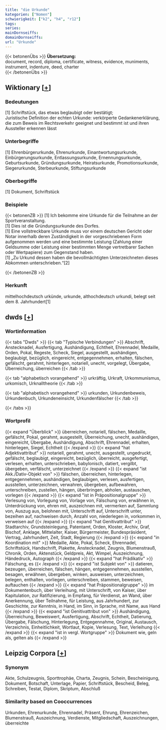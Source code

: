 ```yaml
---
title: "die Urkunde"
kategorien: ["Nomen"]
schwierigkeit: ["k2", "h4", "r12"]
tags:
series:
mainDornseiffs:
domainDornseiffs:
url: "Urkunde"
---
```


{{< betonenÜbs >}}
**Übersetzung:**  
document, record, diploma, certificate, witness, evidence, muniments, instrument, indenture, deed, charter  
{{< /betonenÜbs >}}

## Wiktionary [[+](https://de.wiktionary.org/wiki/Urkunde)]

### Bedeutungen
[1] Schriftstück, das etwas beglaubigt oder bestätigt;  
Juristische Definition der echten Urkunde: verkörperte Gedankenerklärung, die zum Beweis im Rechtsverkehr geeignet und bestimmt ist und ihren Aussteller erkennen lässt  

### Unterbegriffe
[1] Ehrenbürgerurkunde, Ehrenurkunde, Einantwortungsurkunde, Einbürgerungsurkunde, Entlassungsurkunde, Ernennungsurkunde, Geburtsurkunde, Gründungsurkunde, Heiratsurkunde, Promotionsurkunde, Siegerurkunde, Sterbeurkunde, Stiftungsurkunde  

### Oberbegriffe
[1] Dokument, Schriftstück  

### Beispiele
{{< betonenZB >}}
[1] Ich bekomme eine Urkunde für die Teilnahme an der Sportveranstaltung.  
[1] Dies ist die Gründungsurkunde des Dorfes.  
[1] Eine vollstreckbare Urkunde muss vor einem deutschen Gericht oder Notar innerhalb deren Zuständigkeit in der vorgeschriebenen Form aufgenommen werden und eine bestimmte Leistung (Zahlung einer Geldsumme oder Leistung einer bestimmten Menge vertretbarer Sachen oder Wertpapiere) zum Gegenstand haben.  
[1] „Zu Urkund dessen haben die bevollmächtigten Unterzeichneten dieses Abkommen unterschrieben.“[2]  

{{< /betonenZB >}}
### Herkunft
mittelhochdeutsch urkünde, urkunde, althochdeutsch urkundi, belegt seit dem 8. Jahrhundert[1]  



## dwds [[+](https://www.dwds.de/wb/Urkunde)]

### Wortinformation
{{< tabs "Dwds" >}}
{{< tab "Typische Verbindungen" >}}
Abschrift, Anstecknadel, Ausfertigung, Aushändigung, Echtheit, Ehrennadel, Medaille, Orden, Pokal, Regeste, Scheck, Siegel, ausgestellt, aushändigen, beglaubigt, bezüglich, eingereicht, entgegennehmen, erhalten, fälschen, gefälscht, gerahmt, hinterlegen, notariell, unecht, vorgelegt, Übergabe, Überreichung, überreichen
{{< /tab >}}

{{< tab "alphabetisch vorangehend" >}}
urkräftig, Urkraft, Urkommunismus, urkomisch, Urknalltheorie
{{< /tab >}}

{{< tab "alphabetisch vorangehend" >}}
urkunden, Urkundenbeweis, Urkundenbuch, Urkundeneinsicht, Urkundenfälscher
{{< /tab >}}

{{< /tabs >}}

### Wortprofil
{{< expand "Überblick" >}} überreichen, notariell, fälschen, Medaille, gefälscht, Pokal, gerahmt, ausgestellt, Überreichung, unecht, aushändigen, eingereicht, Übergabe, Aushändigung, Abschrift, Ehrennadel, erhalten, hinterlegen, Siegel, Echtheit {{< /expand >}}
{{< expand "hat Adjektivattribut" >}} notariell, gerahmt, unecht, ausgestellt, ungedruckt, gefälscht, beglaubigt, eingereicht, bezüglich, überreicht, ausgefertigt, verlesen, erhalten, unterschrieben, babylonisch, datiert, vergilbt, übergeben, verfälscht, unterzeichnet {{< /expand >}}
{{< expand "ist Akk./Dativ-Objekt von" >}} fälschen, überreichen, hinterlegen, entgegennehmen, aushändigen, beglaubigen, verlesen, ausfertigen, ausstellen, unterzeichnen, verwahren, übergeben, aufbewahren, unterschreiben, zustellen, hängen, überbringen, abholen, austauschen, vorlegen {{< /expand >}}
{{< expand "ist in Präpositionalgruppe" >}} Verlesung von, Vorlegung von, Vorlage von, Fälschung von, erwähnen in, Unterdrückung von, ehren mit, auszeichnen mit, vermerken auf, Sammlung von, Auszug aus, belohnen mit, Unterschrift auf, Unterschrift unter, bezeihen auf, nachweisen durch, Anzahl von, niederlegen in, vorkommen in, verweisen auf {{< /expand >}}
{{< expand "hat Genitivattribut" >}} Stadtarchiv, Grundsteinlegung, Patentamt, Orden, Kloster, Archiv, Graf, Bischof, Anklage, Mittelalter, Kaiser, Bürgermeister, Bundespräsident, Vertrag, Jahrhundert, Zeit, Stadt, Regierung {{< /expand >}}
{{< expand "in Koordination mit" >}} Medaille, Akte, Pokal, Scheck, Ehrennadel, Schriftstück, Handschrift, Plakette, Anstecknadel, Zeugnis, Blumenstrauß, Chronik, Orden, Aktenstück, Geldpreis, Akt, Wimpel, Auszeichnung, Händedruck, Autograph {{< /expand >}}
{{< expand "hat Prädikativ" >}} Fälschung, es {{< /expand >}}
{{< expand "ist Subjekt von" >}} datieren, bezeugen, überreichen, fälschen, hängen, entgegennehmen, ausstellen, besagen, erwähnen, übergeben, winken, ausweisen, unterzeichnen, belegen, enthalten, vorliegen, unterschreiben, stammen, beweisen, auftauchen {{< /expand >}}
{{< expand "hat Präpositionalgruppe" >}} im Dokumentenbuch, über Verleihung, mit Unterschrift, von Kaiser, über Kapitulation, zur Ratifizierung, in Empfang, für Verdienst, an Wand, über Anerkennung, über Teilnahme, für Leistung, aus Jahrhundert, zur Geschichte, zur Kenntnis, in Hand, im Sinn, in Sprache, mit Name, aus Hand {{< /expand >}}
{{< expand "ist Genitivattribut von" >}} Aushändigung, Überreichung, Beweiswert, Ausfertigung, Abschrift, Echtheit, Datierung, Übergabe, Fälschung, Hinterlegung, Entgegennahme, Original, Austausch, Verzeichnis, Einheitlichkeit, Wortlaut, Kopie, Verlesung, Text, Verleihung {{< /expand >}}
{{< expand "ist in vergl. Wortgruppe" >}} Dokument wie, geln als, gelten als {{< /expand >}}

## Leipzig Corpora [[+](https://corpora.uni-leipzig.de/en/res?word=Urkunde&corpusId=deu_newscrawl-public_2018)]


### Synonym
Akte, Schulzeugnis, Sporttrophäe, Charta, Zeugnis, Schein, Bescheinigung, Dokument, Botschaft, Unterlage, Papier, Schriftstück, Bescheid, Beleg, Schreiben, Testat, Diplom, Skriptum, Abschluß


### Similarity based on Cooccurrences
Urkunden, Ehrenurkunde, Ehrennadel, Präsent, Ehrung, Ehrenzeichen, Blumenstrauß, Auszeichnung, Verdienste, Mitgliedschaft, Auszeichnungen, überreichte

